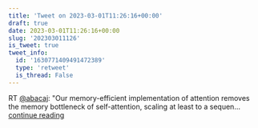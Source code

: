 ```yaml
---
title: 'Tweet on 2023-03-01T11:26:16+00:00'
draft: true
date: 2023-03-01T11:26:16+00:00
slug: '202303011126'
is_tweet: true
tweet_info:
  id: '1630771409491472389'
  type: 'retweet'
  is_thread: False
---
```




RT [@abacaj](https://x.com/abacaj): "Our memory-efficient implementation of attention removes the memory bottleneck of self-attention, scaling at least to a sequen… [continue reading](https://x.com/sytelus/status/1630771409491472389)
